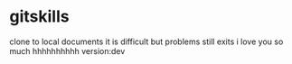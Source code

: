 # gitskills
clone to local documents
it is difficult
but problems still exits
i love you so much
hhhhhhhhhh
version:dev
